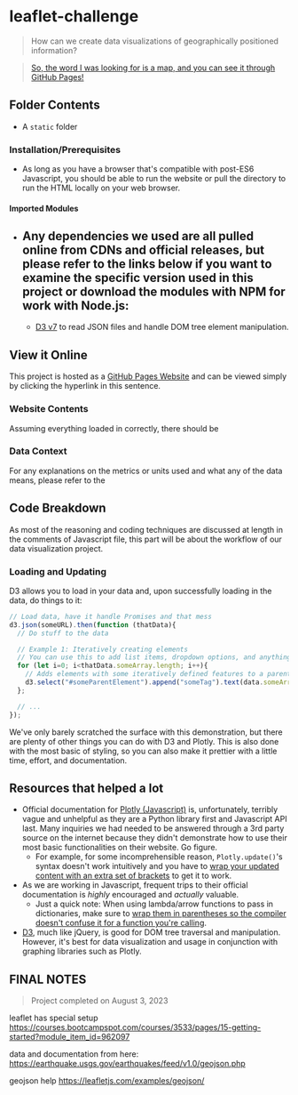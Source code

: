 # leaflet-challenge
> How can we create data visualizations of geographically positioned information?

> [So, the word I was looking for is a map, and you can see it through GitHub Pages!]()
## Folder Contents
- A `static` folder 

### Installation/Prerequisites
- As long as you have a browser that's compatible with post-ES6 Javascript, you should be able to run the website or pull the directory to run the HTML locally on your web browser.
#### Imported Modules
- Any dependencies we used are all pulled online from CDNs and official releases, but please refer to the links below if you want to examine the specific version used in this project or download the modules with NPM for work with Node.js:
  - 
  - [D3 v7](https://d3js.org/getting-started#d3-in-vanilla-html) to read JSON files and handle DOM tree element manipulation.

## View it Online
This project is hosted as a [GitHub Pages Website]() and can be viewed simply by clicking the hyperlink in this sentence. 

### Website Contents
Assuming everything loaded in correctly, there should be 

### Data Context
For any explanations on the metrics or units used and what any of the data means, please refer to the 

## Code Breakdown
As most of the reasoning and coding techniques are discussed at length in the comments of Javascript file, this part will be about the workflow of our data visualization project.

### Loading and Updating

D3 allows you to load in your data and, upon successfully loading in the data, do things to it:

```javascript
// Load data, have it handle Promises and that mess
d3.json(someURL).then(function (thatData){
  // Do stuff to the data

  // Example 1: Iteratively creating elements
  // You can use this to add list items, dropdown options, and anything with a variable amount of lines by using loops to do so
  for (let i=0; i<thatData.someArray.length; i++){
    // Adds elements with some iteratively defined features to a parent element
    d3.select("#someParentElement").append("someTag").text(data.someArray[i]).attr("someAttribute", someValue);
  };

  // ...
});
```


We've only barely scratched the surface with this demonstration, but there are plenty of other things you can do with D3 and Plotly. This is also done with the most basic of styling, so you can also make it prettier with a little time, effort, and documentation.

## Resources that helped a lot
- Official documentation for [Plotly (Javascript)](https://plotly.com/javascript/) is, unfortunately, terribly vague and unhelpful as they are a Python library first and Javascript API last. Many inquiries we had needed to be answered through a 3rd party source on the internet because they didn't demonstrate how to use their most basic functionalities on their website. Go figure.
  - For example, for some incomprehensible reason, `Plotly.update()`'s syntax doesn't work intuitively and you have to [wrap your updated content with an extra set of brackets](https://stackoverflow.com/a/60713918) to get it to work.
- As we are working in Javascript, frequent trips to their official documentation is *highly* encouraged and *actually* valuable.
  - Just a quick note: When using lambda/arrow functions to pass in dictionaries, make sure to [wrap them in parentheses so the compiler doesn't confuse it for a function you're calling](https://stackoverflow.com/a/40348205).
- [D3](https://d3js.org/), much like jQuery, is good for DOM tree traversal and manipulation. However, it's best for data visualization and usage in conjunction with graphing libraries such as Plotly.

## FINAL NOTES
> Project completed on August 3, 2023


leaflet has special setup https://courses.bootcampspot.com/courses/3533/pages/15-getting-started?module_item_id=962097

data and documentation from here: https://earthquake.usgs.gov/earthquakes/feed/v1.0/geojson.php

geojson help https://leafletjs.com/examples/geojson/
